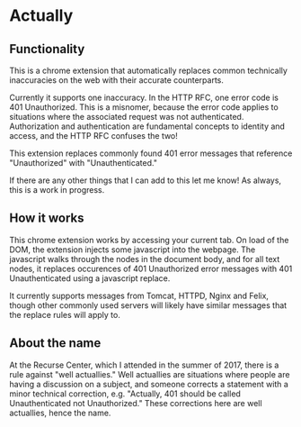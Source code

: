 # Actually

## Functionality

This is a chrome extension that automatically replaces common technically inaccuracies on the web with their accurate counterparts. 

Currently it supports one inaccuracy.  In the HTTP RFC, one error code is 401 Unauthorized.  This is a misnomer, because the error code applies to situations where the associated request was not authenticated.
Authorization and authentication are fundamental concepts to identity and access, and the HTTP RFC confuses the two!

This extension replaces commonly found 401 error messages that reference "Unauthorized" with "Unauthenticated."

If there are any other things that I can add to this let me know!  As always, this is a work in progress.  

## How it works

This chrome extension works by accessing your current tab.  On load of the DOM, the extension injects some javascript into the webpage. The javascript walks through the nodes in the document body, and for all text nodes, it replaces occurences of 401 Unauthorized error messages with 401 Unauthenticated using a javascript replace.  

It currently supports messages from Tomcat, HTTPD, Nginx and Felix, though other commonly used servers will likely have similar messages that the replace rules will apply to.  

## About the name

At the Recurse Center, which I attended in the summer of 2017, there is a rule against "well actuallies."  Well actuallies are situations where people are having a discussion on a subject, and someone corrects a statement with a minor technical correction, e.g. "Actually, 401 should be called Unauthenticated not Unauthorized."  These corrections here are well actuallies, hence the name.  
